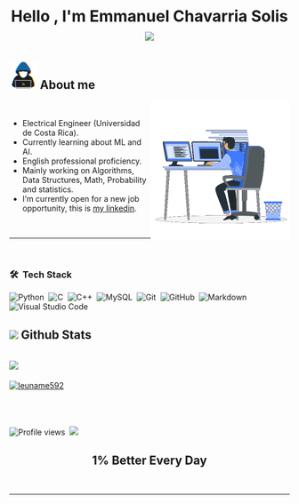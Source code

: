 
<h1 align="center"><b>Hello , I'm Emmanuel Chavarria Solis </b><img src="https://media.giphy.com/media/hvRJCLFzcasrR4ia7z/giphy.gif" width="35"></h1>

## <picture><img src = "https://github.com/0xAbdulKhalid/0xAbdulKhalid/raw/main/assets/mdImages/about_me.gif" width = 50px></picture> **About me**

<picture> <img align="right" src="https://github.com/0xAbdulKhalid/0xAbdulKhalid/raw/main/assets/mdImages/Right_Side.gif" width = 250px></picture>

<br>

- Electrical Engineer (Universidad de Costa Rica).
- Currently learning about ML and AI.
- English professional proficiency.
- Mainly working on Algorithms, Data Structures, Math, Probability and statistics.
- I’m currently open for a new job opportunity, this is [my linkedin](https://www.linkedin.com/in/leuname592/).
<br />

---

<br>

### 🛠 &nbsp;Tech Stack

![Python](https://img.shields.io/badge/-Python-6d7b8df?style=flat&logo=python)&nbsp;
![C](https://img.shields.io/badge/-C-6d7b8df?style=flat&logo=C&logoColor=A8B9CC)&nbsp;
![C++](https://img.shields.io/badge/-C++-6d7b8d?style=flat&logo=C%2B%2B&logoColor=00599C)&nbsp;
![MySQL](https://img.shields.io/badge/-MySQL-6d7b8d?style=flat&logo=mysql)&nbsp;
![Git](https://img.shields.io/badge/-Git-6d7b8d?style=flat&logo=git)&nbsp;
![GitHub](https://img.shields.io/badge/-GitHub-6d7b8d?style=flat&logo=github)&nbsp;
![Markdown](https://img.shields.io/badge/-Markdown-6d7b8d?style=flat&logo=markdown)\
![Visual Studio Code](https://img.shields.io/badge/-Visual%20Studio%20Code-6d7b8d?style=flat&logo=visual-studio-code&logoColor=007ACC)&nbsp;


## <img src="https://media.giphy.com/media/iY8CRBdQXODJSCERIr/giphy.gif" width="35"><b> Github Stats </b>
<br>

<div align="justify">

<a href="https://github.com/leuname592/">
  <img src="https://github-readme-stats.vercel.app/api?username=leuname592&include_all_commits=true&count_private=true&show_icons=true&line_height=20&title_color=7A7ADB&icon_color=2234AE&text_color=D3D3D3&bg_color=0,000000,130F40" width="450"/>
  <br>
  <br> 
  <img src="https://github-readme-stats.vercel.app/api/top-langs?username=leuname592&show_icons=true&locale=en&layout=compact&line_height=20&title_color=7A7ADB&icon_color=2234AE&text_color=D3D3D3&bg_color=0,000000,130F40" width="375"  alt="leuname592"/>
</a>
</div>
<br>
<br>
<br>

![Profile views](https://komarev.com/ghpvc/?username=leuname592&style=flat-square)&nbsp;
<img src="https://user-images.githubusercontent.com/73097560/115834477-dbab4500-a447-11eb-908a-139a6edaec5c.gif">
<br>

<div align='center'>

## <b>1% Better Every Day</b>

</div>
<br>

---

<br>
